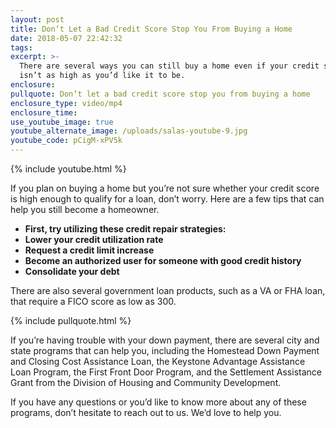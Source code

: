 ```yaml
---
layout: post
title: Don’t Let a Bad Credit Score Stop You From Buying a Home
date: 2018-05-07 22:42:32
tags:
excerpt: >-
  There are several ways you can still buy a home even if your credit score
  isn’t as high as you’d like it to be.
enclosure:
pullquote: Don’t let a bad credit score stop you from buying a home
enclosure_type: video/mp4
enclosure_time:
use_youtube_image: true
youtube_alternate_image: /uploads/salas-youtube-9.jpg
youtube_code: pCigM-xPV5k
---
```


{% include youtube.html %}

If you plan on buying a home but you’re not sure whether your credit score is high enough to qualify for a loan, don’t worry. Here are a few tips that can help you still become a homeowner.

* **First, try utilizing these credit repair strategies:**
* **Lower your credit utilization rate**
* **Request a credit limit increase**
* **Become an authorized user for someone with good credit history**
* **Consolidate your debt**

There are also several government loan products, such as a VA or FHA loan, that require a FICO score as low as 300.

{% include pullquote.html %}

If you’re having trouble with your down payment, there are several city and state programs that can help you, including the Homestead Down Payment and Closing Cost Assistance Loan, the Keystone Advantage Assistance Loan Program, the First Front Door Program, and the Settlement Assistance Grant from the Division of Housing and Community Development.

If you have any questions or you’d like to know more about any of these programs, don’t hesitate to reach out to us. We’d love to help you.
